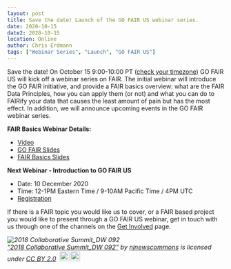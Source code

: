 ```yaml
---
layout: post
title: Save the date! Launch of the GO FAIR US webinar series.
date: 2020-10-15
date2: 2020-10-15
location: Online
author: Chris Erdmann
tags: ["Webinar Series", "Launch", "GO FAIR US"]
---
```


Save the date! On October 15 9:00-10:00 PT ([check your timezone](https://www.timeanddate.com/worldclock/fixedtime.html?iso=20201015T16)) GO FAIR US will kick off a webinar series on FAIR. The initial webinar will introduce the GO FAIR initiative, and provide a FAIR basics overview: what are the FAIR Data Principles, how you can apply them (or not) and what you can do to FAIRify your data that causes the least amount of pain but has the most effect. In addition, we will announce upcoming events in the GO FAIR webinar series.

__FAIR Basics Webinar Details:__

* [Video](https://www.youtube.com/watch?v=JYjT91AZVZM)
* [GO FAIR Slides](https://gofair.us/assets/slides/2020-10-15-go-fair-us.pdf)
* [FAIR Basics Slides](https://gofair.us/assets/slides/2020-10-15-fair-basics.pdf)

__Next Webinar - Introduction to GO FAIR US__ 
* Date: 10 December 2020
* Time: 12-1PM Eastern Time / 9-10AM Pacific Time / 4PM UTC
* [Registration](https://ucsd.zoom.us/webinar/register/WN_UROFK4giRnuQ9VTqgYCGlQ)


If there is a FAIR topic you would like us to cover, or a FAIR based project you would like to present through a GO FAIR US webinar, get in touch with us through one of the channels on the [Get Involved](https://gofair.us/get-involved/) page.

<p style="font-size: 0.9rem;font-style: italic;"><img style="display: block;" src="https://live.staticflickr.com/948/42149964921_e33dd39475_b.jpg" alt="2018 Collaborative Summit_DW 092"><a href="https://www.flickr.com/photos/164572443@N02/42149964921">"2018 Collaborative Summit_DW 092"</a><span> by <a href="https://www.flickr.com/photos/164572443@N02">njnewscommons</a></span> is licensed under <a href="https://creativecommons.org/licenses/by/2.0/?ref=ccsearch&atype=html" style="margin-right: 5px;">CC BY 2.0</a><a href="https://creativecommons.org/licenses/by/2.0/?ref=ccsearch&atype=html" target="_blank" rel="noopener noreferrer" style="display: inline-block;white-space: none;margin-top: 2px;margin-left: 3px;height: 22px !important;"><img style="height: inherit;margin-right: 3px;display: inline-block;" src="https://search.creativecommons.org/static/img/cc_icon.svg" /><img style="height: inherit;margin-right: 3px;display: inline-block;" src="https://search.creativecommons.org/static/img/cc-by_icon.svg" /></a></p>
